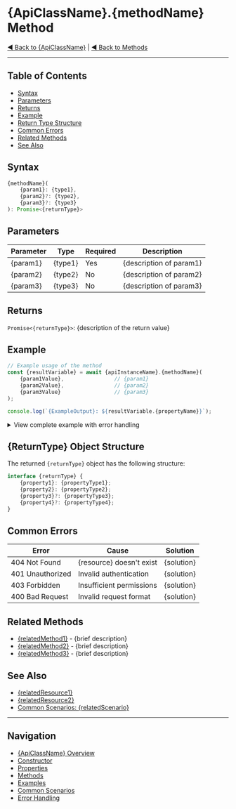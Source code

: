 # {ApiClassName}.{methodName} Method

[◀ Back to {ApiClassName}](../README.md) | [◀ Back to Methods](./README.md)

---

## Table of Contents
- [Syntax](#syntax)
- [Parameters](#parameters)
- [Returns](#returns)
- [Example](#example)
- [Return Type Structure](#return-type-structure)
- [Common Errors](#common-errors)
- [Related Methods](#related-methods)
- [See Also](#see-also)

## Syntax

```typescript
{methodName}(
    {param1}: {type1}, 
    {param2}?: {type2}, 
    {param3}?: {type3}
): Promise<{returnType}>
```

## Parameters

| Parameter | Type | Required | Description |
|-----------|------|----------|-------------|
| {param1} | {type1} | Yes | {description of param1} |
| {param2} | {type2} | No | {description of param2} |
| {param3} | {type3} | No | {description of param3} |

## Returns

`Promise<{returnType}>`: {description of the return value}

## Example

```typescript
// Example usage of the method
const {resultVariable} = await {apiInstanceName}.{methodName}(
    {param1Value},                // {param1}
    {param2Value},                // {param2}
    {param3Value}                 // {param3}
);

console.log(`{ExampleOutput}: ${resultVariable.{propertyName}}`);
```

<details>
<summary>View complete example with error handling</summary>

```typescript
try {
    const {resultVariable} = await {apiInstanceName}.{methodName}(
        {param1Value},                // {param1}
        {param2Value},                // {param2}
        {param3Value}                 // {param3}
    );
    
    console.log(`{ExampleOutput}: ${resultVariable.{propertyName}}`);
    return {resultVariable};
} catch (error) {
    console.error(`Error calling {methodName}: ${error.message}`);
    // Handle specific error types
    if (error.statusCode === 404) {
        console.error("Resource not found");
    } else if (error.statusCode === 401) {
        console.error("Authentication error");
    }
    throw error;
}
```
</details>

## {ReturnType} Object Structure

The returned `{returnType}` object has the following structure:

```typescript
interface {returnType} {
    {property1}: {propertyType1};
    {property2}: {propertyType2};
    {property3}?: {propertyType3};
    {property4}?: {propertyType4};
}
```

## Common Errors

| Error | Cause | Solution |
|-------|-------|----------|
| 404 Not Found | {resource} doesn't exist | {solution} |
| 401 Unauthorized | Invalid authentication | {solution} |
| 403 Forbidden | Insufficient permissions | {solution} |
| 400 Bad Request | Invalid request format | {solution} |

## Related Methods

- [{relatedMethod1}](./{related-method1-filename}.md) - {brief description}
- [{relatedMethod2}](./{related-method2-filename}.md) - {brief description}
- [{relatedMethod3}](./{related-method3-filename}.md) - {brief description}

## See Also

- [{relatedResource1}](../{related-resource1-path}.md)
- [{relatedResource2}](../{related-resource2-path}.md)
- [Common Scenarios: {relatedScenario}](../common-scenarios.md#{related-scenario-anchor})

---

## Navigation

- [{ApiClassName} Overview](../README.md)
- [Constructor](../constructor.md)
- [Properties](../properties.md)
- [Methods](./README.md)
- [Examples](../examples.md)
- [Common Scenarios](../common-scenarios.md)
- [Error Handling](../error-handling.md) 
